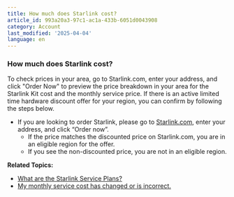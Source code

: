 ```yaml
---
title: How much does Starlink cost?
article_id: 993a20a3-97c1-ac1a-433b-6051d0043908
category: Account
last_modified: '2025-04-04'
language: en
---
```


### How much does Starlink cost? 
To check prices in your area, go to Starlink.com, enter your address, and click "Order Now" to preview the price breakdown in your area for the Starlink Kit cost and the monthly service price.
If there is an active limited time hardware discount offer for your region, you can confirm by following the steps below.
  * If you are looking to order Starlink, please go to [Starlink.com](https://www.starlink.com/support/article/<starlink.com>), enter your address, and click “Order now”.
    * If the price matches the discounted price on Starlink.com, you are in an eligible region for the offer. 
    * If you see the non-discounted price, you are not in an eligible region.


**Related Topics:**
  * [What are the Starlink Service Plans?](https://www.starlink.com/support/article/<https:/support.starlink.com/?topic=c977d85e-ae57-e59c-6051-5689fb7a9cd7>)
  * [My monthly service cost has changed or is incorrect.](https://www.starlink.com/support/article/<https:/support.starlink.com/?topic=b6114474-eeb7-5018-589b-b430e030208b>)